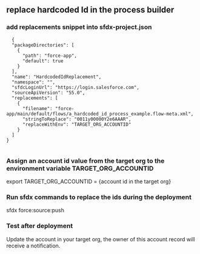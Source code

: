 ## replace hardcoded Id in the process builder

### add replacements snippet into sfdx-project.json

```
  {
  "packageDirectories": [
    {
      "path": "force-app",
      "default": true
    }
  ],
  "name": "HardcodedIdReplacement",
  "namespace": "",
  "sfdcLoginUrl": "https://login.salesforce.com",
  "sourceApiVersion": "55.0",
  "replacements": [
    {
      "filename": "force-app/main/default/flows/a_hardcoded_id_process_example.flow-meta.xml",
      "stringToReplace": "0011y00000Y2e6AAAR",
      "replaceWithEnv": "TARGET_ORG_ACCOUNTID"
    }
  ]
}
  
  ```



### Assign an account id value from the target org to the environment variable TARGET_ORG_ACCOUNTID 

export TARGET_ORG_ACCOUNTID = {account id in the target org}

### Run sfdx commands to replace the ids during the deployment

sfdx force:source:push


### Test after deployment

Update the account in your target org, the owner of this account record will receive a notification. 




